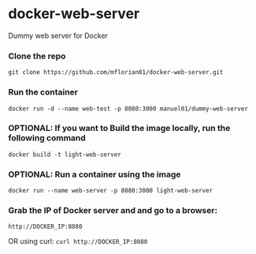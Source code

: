 # docker-web-server
Dummy web server for Docker

### Clone the repo
`git clone https://github.com/mflorian01/docker-web-server.git`

### Run the container
`docker run -d --name web-test -p 8080:3000 manuel01/dummy-web-server`

### OPTIONAL: If you want to Build the image locally, run the following command
`docker build -t light-web-server`

### OPTIONAL: Run a container using the image
`docker run --name web-server -p 8080:3000 light-web-server`

### Grab the IP of Docker server and and go to a browser:
`http://DOCKER_IP:8080`

OR using curl:
`curl http://DOCKER_IP:8080`

